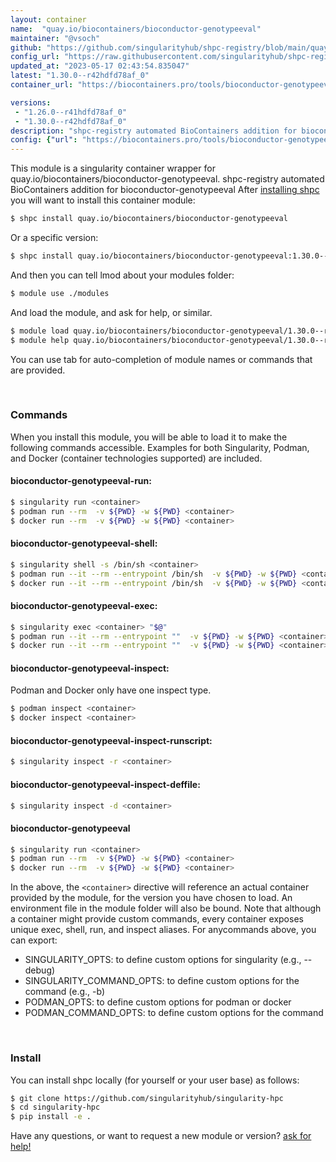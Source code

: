 ```yaml
---
layout: container
name:  "quay.io/biocontainers/bioconductor-genotypeeval"
maintainer: "@vsoch"
github: "https://github.com/singularityhub/shpc-registry/blob/main/quay.io/biocontainers/bioconductor-genotypeeval/container.yaml"
config_url: "https://raw.githubusercontent.com/singularityhub/shpc-registry/main/quay.io/biocontainers/bioconductor-genotypeeval/container.yaml"
updated_at: "2023-05-17 02:43:54.835047"
latest: "1.30.0--r42hdfd78af_0"
container_url: "https://biocontainers.pro/tools/bioconductor-genotypeeval"

versions:
 - "1.26.0--r41hdfd78af_0"
 - "1.30.0--r42hdfd78af_0"
description: "shpc-registry automated BioContainers addition for bioconductor-genotypeeval"
config: {"url": "https://biocontainers.pro/tools/bioconductor-genotypeeval", "maintainer": "@vsoch", "description": "shpc-registry automated BioContainers addition for bioconductor-genotypeeval", "latest": {"1.30.0--r42hdfd78af_0": "sha256:7cf6c9b878c00777cb605fb2dc2e524d2f9aa90d19d7d834955f7179aea988e8"}, "tags": {"1.26.0--r41hdfd78af_0": "sha256:4776b529872e113629c42aead3c9cb1c3b7a3750889877c9626b0d98e8a7a018", "1.30.0--r42hdfd78af_0": "sha256:7cf6c9b878c00777cb605fb2dc2e524d2f9aa90d19d7d834955f7179aea988e8"}, "docker": "quay.io/biocontainers/bioconductor-genotypeeval"}
---
```


This module is a singularity container wrapper for quay.io/biocontainers/bioconductor-genotypeeval.
shpc-registry automated BioContainers addition for bioconductor-genotypeeval
After [installing shpc](#install) you will want to install this container module:


```bash
$ shpc install quay.io/biocontainers/bioconductor-genotypeeval
```

Or a specific version:

```bash
$ shpc install quay.io/biocontainers/bioconductor-genotypeeval:1.30.0--r42hdfd78af_0
```

And then you can tell lmod about your modules folder:

```bash
$ module use ./modules
```

And load the module, and ask for help, or similar.

```bash
$ module load quay.io/biocontainers/bioconductor-genotypeeval/1.30.0--r42hdfd78af_0
$ module help quay.io/biocontainers/bioconductor-genotypeeval/1.30.0--r42hdfd78af_0
```

You can use tab for auto-completion of module names or commands that are provided.

<br>

### Commands

When you install this module, you will be able to load it to make the following commands accessible.
Examples for both Singularity, Podman, and Docker (container technologies supported) are included.

#### bioconductor-genotypeeval-run:

```bash
$ singularity run <container>
$ podman run --rm  -v ${PWD} -w ${PWD} <container>
$ docker run --rm  -v ${PWD} -w ${PWD} <container>
```

#### bioconductor-genotypeeval-shell:

```bash
$ singularity shell -s /bin/sh <container>
$ podman run --it --rm --entrypoint /bin/sh  -v ${PWD} -w ${PWD} <container>
$ docker run --it --rm --entrypoint /bin/sh  -v ${PWD} -w ${PWD} <container>
```

#### bioconductor-genotypeeval-exec:

```bash
$ singularity exec <container> "$@"
$ podman run --it --rm --entrypoint ""  -v ${PWD} -w ${PWD} <container> "$@"
$ docker run --it --rm --entrypoint ""  -v ${PWD} -w ${PWD} <container> "$@"
```

#### bioconductor-genotypeeval-inspect:

Podman and Docker only have one inspect type.

```bash
$ podman inspect <container>
$ docker inspect <container>
```

#### bioconductor-genotypeeval-inspect-runscript:

```bash
$ singularity inspect -r <container>
```

#### bioconductor-genotypeeval-inspect-deffile:

```bash
$ singularity inspect -d <container>
```



#### bioconductor-genotypeeval

```bash
$ singularity run <container>
$ podman run --rm  -v ${PWD} -w ${PWD} <container>
$ docker run --rm  -v ${PWD} -w ${PWD} <container>
```


In the above, the `<container>` directive will reference an actual container provided
by the module, for the version you have chosen to load. An environment file in the
module folder will also be bound. Note that although a container
might provide custom commands, every container exposes unique exec, shell, run, and
inspect aliases. For anycommands above, you can export:

 - SINGULARITY_OPTS: to define custom options for singularity (e.g., --debug)
 - SINGULARITY_COMMAND_OPTS: to define custom options for the command (e.g., -b)
 - PODMAN_OPTS: to define custom options for podman or docker
 - PODMAN_COMMAND_OPTS: to define custom options for the command

<br>

### Install

You can install shpc locally (for yourself or your user base) as follows:

```bash
$ git clone https://github.com/singularityhub/singularity-hpc
$ cd singularity-hpc
$ pip install -e .
```

Have any questions, or want to request a new module or version? [ask for help!](https://github.com/singularityhub/singularity-hpc/issues)